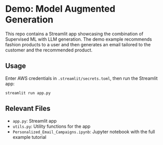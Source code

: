 # Demo: Model Augmented Generation

This repo contains a Streamlit app showcasing the combination of Supervised ML with LLM generation.
The demo example recommends fashion products to a user and then generates an email tailored to the customer and the 
recommended product.

## Usage
Enter AWS credentials in `.streamlit/secrets.toml`, then run the Streamlit app:

```shell
streamlit run app.py
```

## Relevant Files

* `app.py`: Streamlit app
* `utils.py`: Utility functions for the app
* `Personalized_Email_Campaigns.ipynb`: Jupyter notebook with the full example tutorial
